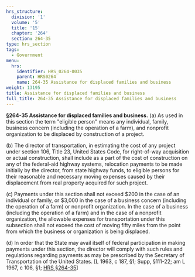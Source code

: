 ```yaml
---
hrs_structure:
  division: '1'
  volume: '5'
  title: '15'
  chapter: '264'
  section: 264-35
type: hrs_section
tags:
  - Government
menu:
  hrs:
    identifier: HRS_0264-0035
    parent: HRS0264
    name: 264-35 Assistance for displaced families and business
weight: 13195
title: Assistance for displaced families and business
full_title: 264-35 Assistance for displaced families and business
---
```

**§264-35 Assistance for displaced families and business.** (a) As used in this section the term "eligible person" means any individual, family, business concern (including the operation of a farm), and nonprofit organization to be displaced by construction of a project.

(b) The director of transportation, in estimating the cost of any project under section 106, Title 23, United States Code, for right-of-way acquisition or actual construction, shall include as a part of the cost of construction on any of the federal-aid highway systems, relocation payments to be made initially by the director, from state highway funds, to eligible persons for their reasonable and necessary moving expenses caused by their displacement from real property acquired for such project.

(c) Payments under this section shall not exceed $200 in the case of an individual or family, or $3,000 in the case of a business concern (including the operation of a farm) or nonprofit organization. In the case of a business (including the operation of a farm) and in the case of a nonprofit organization, the allowable expenses for transportation under this subsection shall not exceed the cost of moving fifty miles from the point from which the business or organization is being displaced.

(d) In order that the State may avail itself of federal participation in making payments under this section, the director will comply with such rules and regulations regarding payments as may be prescribed by the Secretary of Transportation of the United States. [L 1963, c 187, §1; Supp, §111-22; am L 1967, c 106, §1; [HRS §264-35](/title-15/chapter-264/section-264-35/)]